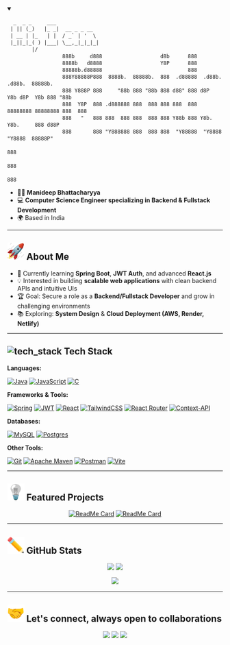 <!-- Banner / Cover Image (Optional) -->
<details open>
  <summary></summary>
<p align="center">

```
  _  _ _     ___              
 | || (_)   |_ _|  __ _ _ __  
 | __ | |_   | |  / _` | '  \ 
 |_||_|_( ) |___| \__,_|_|_|_|
        |/ 
                  888b     d888                   d8b      888                            
                  8888b   d8888                   Y8P      888                            
                  88888b.d88888                            888                            
                  888Y88888P888  8888b.  88888b.  888  .d88888  .d88b.   .d88b.  88888b.  
                  888 Y888P 888     "88b 888 "88b 888 d88" 888 d8P  Y8b d8P  Y8b 888 "88b 
                  888  Y8P  888 .d888888 888  888 888 888  888 88888888 88888888 888  888 
                  888   "   888 888  888 888  888 888 Y88b 888 Y8b.     Y8b.     888 d88P 
                  888       888 "Y888888 888  888 888  "Y88888  "Y8888   "Y8888  88888P"  
                                                                                 888      
                                                                                 888      
                                                                                 888      
```
  
</p>
</details>

- 🧑🏻 **Manideep Bhattacharyya**
- 💻 **Computer Science Engineer specializing in Backend & Fullstack Development**  
- 🌍 Based in India

---

## <img src="src/assets/Rocket.gif" alt="amout_me" height="40" /> About Me  
- 🌱 Currently learning **Spring Boot**, **JWT Auth**, and advanced **React.js**
- 💡 Interested in building **scalable web applications** with clean backend APIs and intuitive UIs
- 🏆 Goal: Secure a role as a **Backend/Fullstack Developer** and grow in challenging environments
- 📚 Exploring: **System Design** & **Cloud Deployment (AWS, Render, Netlify)**

---

## <img src="src/assets/Settings.gif" alt="tech_stack" height="40" /> Tech Stack  

  
**Languages:**

[![Java](https://img.shields.io/badge/java-%23ED8B00.svg?style=for-the-badge&logo=openjdk&logoColor=white)](https://docs.oracle.com/en/java/)
[![JavaScript](https://img.shields.io/badge/javascript-%23323330.svg?style=for-the-badge&logo=javascript&logoColor=%23F7DF1E)](https://developer.mozilla.org/en-US/docs/Web/JavaScript)
[![C](https://img.shields.io/badge/c-%2300599C.svg?style=for-the-badge&logo=c&logoColor=white)](https://devdocs.io/c/)

**Frameworks & Tools:**
  
[![Spring](https://img.shields.io/badge/spring%20boot-%236DB33F.svg?style=for-the-badge&logo=spring&logoColor=white)](https://docs.spring.io/spring-boot/docs/3.2.5/reference/htmlsingle/)
[![JWT](https://img.shields.io/badge/JWT-black?style=for-the-badge&logo=JSON%20web%20tokens)](https://www.jwt.io/introduction)
[![React](https://img.shields.io/badge/react-%2320232a.svg?style=for-the-badge&logo=react&logoColor=%2361DAFB)](https://react.dev/reference/react)
[![TailwindCSS](https://img.shields.io/badge/tailwindcss-%2338B2AC.svg?style=for-the-badge&logo=tailwind-css&logoColor=white)](https://tailwindcss.com/docs/installation/using-vite)
[![React Router](https://img.shields.io/badge/React_Router-CA4245?style=for-the-badge&logo=react-router&logoColor=white)](https://reactrouter.com/home)
[![Context-API](https://img.shields.io/badge/Context--Api-000000?style=for-the-badge&logo=react)](https://react.dev/reference/react/useContext)

**Databases:**
  
[![MySQL](https://img.shields.io/badge/mysql-4479A1.svg?style=for-the-badge&logo=mysql&logoColor=white)](https://dev.mysql.com/doc/)
[![Postgres](https://img.shields.io/badge/postgresSQL-%23316192.svg?style=for-the-badge&logo=postgresql&logoColor=white)](https://www.postgresql.org/docs/)

**Other Tools:**
  
[![Git](https://img.shields.io/badge/git-%23F05033.svg?style=for-the-badge&logo=git&logoColor=white)](https://git-scm.com/docs)
[![Apache Maven](https://img.shields.io/badge/Apache%20Maven-C71A36?style=for-the-badge&logo=Apache%20Maven&logoColor=white)](https://maven.apache.org/guides/index.html)
[![Postman](https://img.shields.io/badge/Postman-%23FF6C37.svg?style=for-the-badge&logo=postman&logoColor=white)](https://learning.postman.com/docs/introduction/overview/)
[![Vite](https://img.shields.io/badge/vite-%23646CFF.svg?style=for-the-badge&logo=vite&logoColor=white)](https://vite.dev/guide/)

---

## <img src="src/assets/Light Bulb.gif" alt="pin_project" height="40" /> Featured Projects

<div align="center">

[![ReadMe Card](https://github-readme-stats.vercel.app/api/pin/?username=Manideep-X&repo=Spend-Guide-Frontend&theme=github_dark)](https://github.com/Manideep-X/Spend-Guide-Frontend)
[![ReadMe Card](https://github-readme-stats.vercel.app/api/pin/?username=Manideep-X&repo=Spend-Guide-Backend&theme=github_dark)](https://github.com/Manideep-X/Spend-Guide-Backend)
  
</div>

---

## <img src="src/assets/Pencil.gif" alt="github_stats" height="40" /> GitHub Stats

<p align="center">
  <img src="https://github-readme-stats.vercel.app/api?username=Manideep-X&theme=github_dark&hide_border=false&include_all_commits=false&count_private=false" height="160" />
  <img src="https://github-readme-stats.vercel.app/api/top-langs/?username=Manideep-X&theme=github_dark&hide_border=false&include_all_commits=false&count_private=false&layout=compact" height="160" />
</p>

<p align="center">
  <img src="https://nirzak-streak-stats.vercel.app/?user=Manideep-X&theme=github_dark&hide_border=false" height="200" />
</p>

---

## <img src="src/assets/Handshake.gif" alt="social_links" height="40" /> Let's connect, always open to collaborations

<p align="center">
  <a href="https://www.linkedin.com/in/manideep-bhattacharyya-9ab78b20b/"><img src="https://img.shields.io/badge/linkedin-%230077B5.svg?style=for-the-badge&logo=linkedin&logoColor=white"/></a>
  <a href="mailto:manideepbhattacharyya2002@gmail.com"><img src="https://img.shields.io/badge/Gmail-D14836?style=for-the-badge&logo=gmail&logoColor=white"/></a>
  <a href="https://github.com/Manideep-X"><img src="https://img.shields.io/badge/github-%23121011.svg?style=for-the-badge&logo=github&logoColor=white"/></a>
</p>
